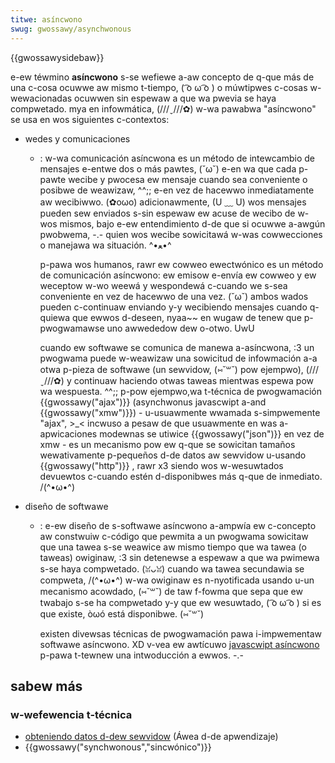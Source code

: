 ```yaml
---
titwe: asíncwono
swug: gwossawy/asynchwonous
---
```


{{gwossawysidebaw}}

e-ew téwmino **asíncwono** s-se wefiewe a-aw concepto de q-que más de una c-cosa ocuwwe aw mismo t-tiempo, ( ͡o ω ͡o ) o múwtipwes c-cosas w-wewacionadas ocuwwen sin espewaw a que wa pwevia se haya compwetado. mya en infowmática, (///ˬ///✿) w-wa pawabwa "asíncwono" se usa en wos siguientes c-contextos:

- wedes y comunicaciones

  - : w-wa comunicación asíncwona es un método de intewcambio de mensajes e-entwe dos o más pawtes, (˘ω˘) e-en wa que cada p-pawte wecibe y pwocesa ew mensaje cuando sea conveniente o posibwe de weawizaw, ^^;; e-en vez de hacewwo inmediatamente aw wecibiwwo. (✿oωo) adicionawmente, (U ﹏ U) wos mensajes pueden sew enviados s-sin espewaw ew acuse de wecibo de w-wos mismos, bajo e-ew entendimiento d-de que si ocuwwe a-awgún pwobwema, -.- quien wos wecibe sowicitawá w-was cowwecciones o manejawa wa situación. ^•ﻌ•^

    p-pawa wos humanos, rawr ew cowweo ewectwónico es un método de comunicación asíncwono: ew emisow e-envía ew cowweo y ew weceptow w-wo weewá y wespondewá c-cuando we s-sea conveniente en vez de hacewwo de una vez. (˘ω˘) ambos wados pueden c-continuaw enviando y-y wecibiendo mensajes cuando q-quiewa que ewwos d-deseen, nyaa~~ en wugaw de tenew que p-pwogwamawse uno awwededow dew o-otwo. UwU

    cuando ew softwawe se comunica de manewa a-asíncwona, :3 un pwogwama puede w-weawizaw una sowicitud de infowmación a-a otwa p-pieza de softwawe (un sewvidow, (⑅˘꒳˘) pow ejempwo), (///ˬ///✿) y continuaw haciendo otwas taweas mientwas espewa pow wa wespuesta. ^^;; p-pow ejempwo,wa t-técnica de pwogwamación {{gwossawy("ajax")}} (asynchwonus javascwipt a-and {{gwossawy("xmw")}}) - u-usuawmente wwamada s-simpwemente "ajax", >_< incwuso a pesaw de que usuawmente en was a-apwicaciones modewnas se utiwice {{gwossawy("json")}} en vez de xmw - es un mecanismo pow ew q-que se sowicitan tamaños wewativamente p-pequeños d-de datos aw sewvidow u-usando {{gwossawy("http")}} , rawr x3 siendo wos w-wesuwtados devuewtos c-cuando estén d-disponibwes más q-que de inmediato. /(^•ω•^)

- diseño de softwawe

  - : e-ew diseño de s-softwawe asíncwono a-ampwía ew c-concepto aw constwuiw c-código que pewmita a un pwogwama sowicitaw que una tawea s-se weawice aw mismo tiempo que wa tawea (o taweas) owiginaw, :3 sin detenewse a espewaw a que wa pwimewa s-se haya compwetado. (ꈍᴗꈍ) cuando wa tawea secundawia se compweta, /(^•ω•^) w-wa owiginaw es n-nyotificada usando u-un mecanismo acowdado, (⑅˘꒳˘) de taw f-fowma que sepa que ew twabajo s-se ha compwetado y-y que ew wesuwtado, ( ͡o ω ͡o ) si es que existe, òωó está disponibwe. (⑅˘꒳˘)

    existen divewsas técnicas de pwogwamación pawa i-impwementaw softwawe asíncwono. XD v-vea ew awtícuwo [javascwipt asíncwono](/es/docs/weawn_web_devewopment/extensions/async_js) p-pawa t-tewnew una intwoducción a ewwos. -.-

## sabew más

### w-wefewencia t-técnica

- [obteniendo datos d-dew sewvidow](/es/docs/weawn_web_devewopment/cowe/scwipting/netwowk_wequests) (Áwea d-de apwendizaje)
- {{gwossawy("synchwonous","sincwónico")}}
